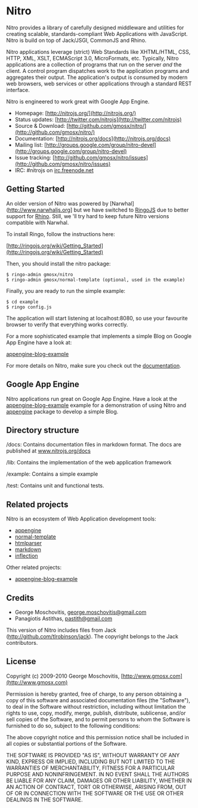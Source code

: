 Nitro
=====

Nitro provides a library of carefully designed middleware and utilities for creating scalable, standards-compliant Web Applications with JavaScript. Nitro is build on top of Jack/JSGI, CommonJS and Rhino. 

Nitro applications leverage (strict) Web Standards like XHTML/HTML, CSS, HTTP, XML, XSLT, ECMAScript 3.0, MicroFormats, etc. Typically, Nitro applications are a collection of programs that run on the server *and* the client. A control program dispatches work to the application programs and aggregates their output. The application's output is consumed by modern web browsers, web services or other applications through a standard REST interface.

Nitro is engineered to work great with Google App Engine.

* Homepage: [http://nitrojs.org/](http://nitrojs.org/)
* Status updates: [http://twitter.com/nitrojs](http://twitter.com/nitrojs)
* Source & Download: [http://github.com/gmosx/nitro/](http://github.com/gmosx/nitro/)
* Documentation: [http://nitrojs.org/docs](http://nitrojs.org/docs)
* Mailing list: [http://groups.google.com/group/nitro-devel](http://groups.google.com/group/nitro-devel)
* Issue tracking: [http://github.com/gmosx/nitro/issues](http://github.com/gmosx/nitro/issues)
* IRC: #nitrojs on [irc.freenode.net](http://freenode.net/)    


Getting Started
---------------

An older version of Nitro was powered by [Narwhal](http://www.narwhaljs.org] but we have switched to [RingoJS](http://www.ringojs.org) due to better support for [Rhino](http://www.mozilla.org/rhino). Still, we 'll try hard to keep future Nitro versions compatible with Narwhal.

To install Ringo, follow the instructions here:

[http://ringojs.org/wiki/Getting_Started](http://ringojs.org/wiki/Getting_Started)

Then, you should install the nitro package:

    $ ringo-admin gmosx/nitro
    $ ringo-admin gmosx/normal-template (optional, used in the example)

Finally, you are ready to run the simple example:

    $ cd example
    $ ringo config.js

The application will start listening at localhost:8080, so use your favourite browser to verify that everything works correctly.

For a more sophisticated example that implements a simple Blog on Google App Engine have a look at:

[appengine-blog-example](http://www.nitrojs.org/appenginejs/appengine-blog-example.tar.gz)

For more details on Nitro, make sure you check out the [documentation](http://www.nitrojs.org/docs).


Google App Engine
-----------------

Nitro applications run great on Google App Engine. Have a look at the [appengine-blog-example](http://www.nitrojs.org/appenginejs/appengine-blog-example.tar.gz) example for a demonstration of using Nitro and [appengine](http://github.com/gmosx/appengine/tree/master) package to develop a simple Blog.


Directory structure
-------------------

/docs:
Contains documentation files in markdown format. The docs are published at www.nitrojs.org/docs

/lib:
Contains the implementation of the web application framework
    
/example:
Contains a simple example        

/test:
Contains unit and functional tests.        


Related projects
----------------

Nitro is an ecosystem of Web Application development tools:

* [appengine](http://github.com/gmosx/appengine) 
* [normal-template](http://github.com/gmosx/normal-template)
* [htmlparser](http://github.com/gmosx/htmlparser)
* [markdown](http://www.github.com/gmosx/markdown)
* [inflection](http://github.com/gmosx/inflection)

Other related projects:

* [appengine-blog-example](http://www.nitrojs.org/appenginejs/appengine-blog-example.tar.gz)


Credits
-------

* George Moschovitis, [george.moschovitis@gmail.com](mailto:george.moschovitis@gmail.com)
* Panagiotis Astithas, [pastith@gmail.com](mailto:george.moschovitis@gmail.com)

This version of Nitro includes files from Jack (http://github.com/tlrobinson/jack). 
The copyright belongs to the Jack contributors.


License
-------

Copyright (c) 2009-2010 George Moschovitis, [http://www.gmosx.com](http://www.gmosx.com)

Permission is hereby granted, free of charge, to any person obtaining a copy
of this software and associated documentation files (the "Software"), to
deal in the Software without restriction, including without limitation the
rights to use, copy, modify, merge, publish, distribute, sublicense, and/or
sell copies of the Software, and to permit persons to whom the Software is
furnished to do so, subject to the following conditions:

The above copyright notice and this permission notice shall be included in
all copies or substantial portions of the Software.

THE SOFTWARE IS PROVIDED "AS IS", WITHOUT WARRANTY OF ANY KIND, EXPRESS OR
IMPLIED, INCLUDING BUT NOT LIMITED TO THE WARRANTIES OF MERCHANTABILITY,
FITNESS FOR A PARTICULAR PURPOSE AND NONINFRINGEMENT. IN NO EVENT SHALL
THE AUTHORS BE LIABLE FOR ANY CLAIM, DAMAGES OR OTHER LIABILITY, WHETHER 
IN AN ACTION OF CONTRACT, TORT OR OTHERWISE, ARISING FROM, OUT OF OR IN
CONNECTION WITH THE SOFTWARE OR THE USE OR OTHER DEALINGS IN THE SOFTWARE.
